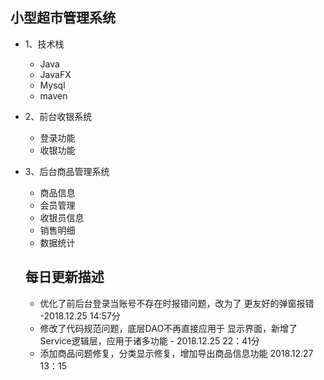 ## 小型超市管理系统

- 1、技术栈
  
    - Java
    - JavaFX
    - Mysql
    - maven
 - 2、前台收银系统
    
    - 登录功能
    - 收银功能
    
 - 3、后台商品管理系统
 
     - 商品信息
     - 会员管理
     - 收银员信息
     - 销售明细
     - 数据统计
     ## 每日更新描述
     - 优化了前后台登录当账号不存在时报错问题，改为了
     更友好的弹窗报错 -2018.12.25  14:57分
     - 修改了代码规范问题，底层DAO不再直接应用于
     显示界面，新增了Service逻辑层，应用于诸多功能 - 2018.12.25 22：41分
     - 添加商品问题修复，分类显示修复，增加导出商品信息功能
     2018.12.27 13：15